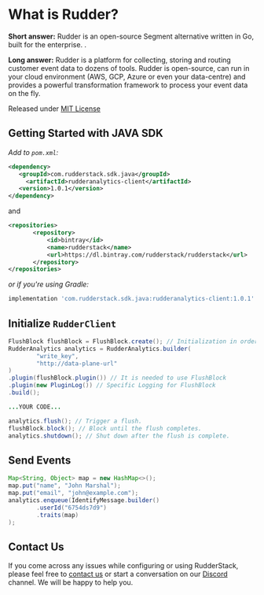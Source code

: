 
# What is Rudder?

**Short answer:**
Rudder is an open-source Segment alternative written in Go, built for the enterprise. .

**Long answer:**
Rudder is a platform for collecting, storing and routing customer event data to dozens of tools. Rudder is open-source, can run in your cloud environment (AWS, GCP, Azure or even your data-centre) and provides a powerful transformation framework to process your event data on the fly.

Released under [MIT License](https://opensource.org/licenses/MIT)

## Getting Started with JAVA SDK

*Add to `pom.xml`:*

```xml
<dependency>
   <groupId>com.rudderstack.sdk.java</groupId>
	 <artifactId>rudderanalytics-client</artifactId>
   <version>1.0.1</version>
</dependency>
```
and
```xml
<repositories>
       <repository>
           <id>bintray</id>
           <name>rudderstack</name>
           <url>https://dl.bintray.com/rudderstack/rudderstack</url>
       </repository>
</repositories>
```

*or if you're using Gradle:*

```bash
implementation 'com.rudderstack.sdk.java:rudderanalytics-client:1.0.1'
```

## Initialize ```RudderClient```
```java
FlushBlock flushBlock = FlushBlock.create(); // Initialization in order to block further method invocation until the flush completes. 
RudderAnalytics analytics = RudderAnalytics.builder(
        "write_key",
        "http://data-plane-url"
)
.plugin(flushBlock.plugin()) // It is needed to use FlushBlock
.plugin(new PluginLog()) // Specific Logging for FlushBlock
.build();

...YOUR CODE...

analytics.flush(); // Trigger a flush.
flushBlock.block(); // Block until the flush completes.
analytics.shutdown(); // Shut down after the flush is complete.
```

## Send Events
```java
Map<String, Object> map = new HashMap<>();
map.put("name", "John Marshal");
map.put("email", "john@example.com");
analytics.enqueue(IdentifyMessage.builder()
        .userId("6754ds7d9")
        .traits(map)
);
```

## Contact Us
If you come across any issues while configuring or using RudderStack, please feel free to [contact us](https://rudderstack.com/contact/) or start a conversation on our [Discord](https://discordapp.com/invite/xNEdEGw) channel. We will be happy to help you.
